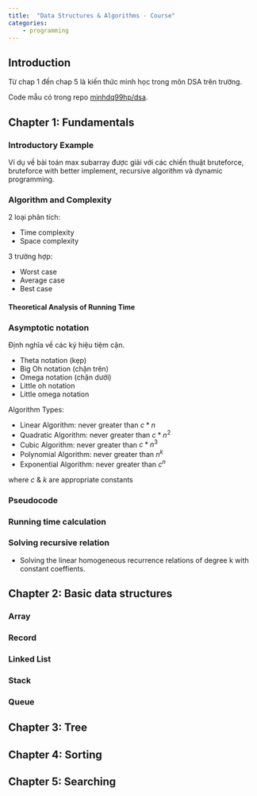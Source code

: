 ```yaml
---
title:  "Data Structures & Algorithms - Course"
categories: 
    - programming
---
```


## Introduction
Từ chap 1 đến chap 5 là kiến thức mình học trong môn DSA trên trường.

Code mẫu có trong repo [minhdq99hp/dsa](www.github.com/minhdq99hp/dsa).

## Chapter 1: Fundamentals
### Introductory Example
Ví dụ về bài toán max subarray được giải với các chiến thuật bruteforce, bruteforce with better implement, recursive algorithm và dynamic programming.


### Algorithm and Complexity
2 loại phân tích:
- Time complexity
- Space complexity

3 trường hợp:
- Worst case
- Average case
- Best case

#### Theoretical Analysis of Running Time

### Asymptotic notation
Định nghĩa về các ký hiệu tiệm cận. 

- Theta notation (kẹp)
- Big Oh notation (chặn trên)
- Omega notation (chặn dưới)
- Little oh notation
- Little omega notation 

Algorithm Types:
- Linear Algorithm: never greater than $c*n$
- Quadratic Algorithm: never greater than $c*n^2$
- Cubic Algorithm: never greater than $c*n^3$
- Polynomial Algorithm: never greater than $n^k$
- Exponential Algorithm: never greater than $c^n$

where $c$ & $k$ are appropriate constants

### Pseudocode

### Running time calculation
### Solving recursive relation
- Solving the linear homogeneous recurrence relations of degree k with constant coeffients.


## Chapter 2: Basic data structures
### Array

### Record

### Linked List

### Stack

### Queue


## Chapter 3: Tree

## Chapter 4: Sorting

## Chapter 5: Searching